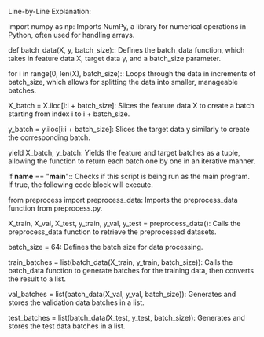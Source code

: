 Line-by-Line Explanation:

import numpy as np:
    Imports NumPy, a library for numerical operations in Python, often used for handling arrays.

def batch_data(X, y, batch_size)::
    Defines the batch_data function, which takes in feature data X, target data y, and a batch_size parameter.

for i in range(0, len(X), batch_size)::
    Loops through the data in increments of batch_size, which allows for splitting the data into smaller, manageable batches.

X_batch = X.iloc[i:i + batch_size]:
    Slices the feature data X to create a batch starting from index i to i + batch_size.

y_batch = y.iloc[i:i + batch_size]:
    Slices the target data y similarly to create the corresponding batch.

yield X_batch, y_batch:
    Yields the feature and target batches as a tuple, allowing the function to return each batch one by one in an iterative manner.

if __name__ == "__main__"::
    Checks if this script is being run as the main program. If true, the following code block will execute.

from preprocess import preprocess_data:
    Imports the preprocess_data function from preprocess.py.

X_train, X_val, X_test, y_train, y_val, y_test = preprocess_data():
    Calls the preprocess_data function to retrieve the preprocessed datasets.

batch_size = 64:
    Defines the batch size for data processing.

train_batches = list(batch_data(X_train, y_train, batch_size)):
    Calls the batch_data function to generate batches for the training data, then converts the result to a list.

val_batches = list(batch_data(X_val, y_val, batch_size)):
    Generates and stores the validation data batches in a list.

test_batches = list(batch_data(X_test, y_test, batch_size)):
    Generates and stores the test data batches in a list.